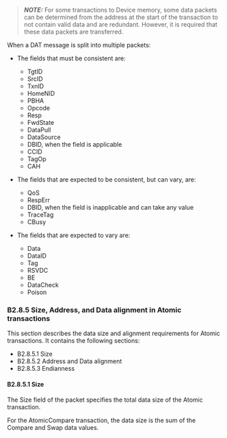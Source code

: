 > **_NOTE:_** For some transactions to Device memory, some data packets can be determined from the address at the start of the transaction to not contain valid data and are redundant. However, it is required that these data packets are transferred.

When a DAT message is split into multiple packets:

- The fields that must be consistent are:

    - TgtID
    - SrcID
    - TxnID
    - HomeNID
    - PBHA
    - Opcode
    - Resp
    - FwdState
    - DataPull
    - DataSource
    - DBID, when the field is applicable
    - CCID
    - TagOp
    - CAH

- The fields that are expected to be consistent, but can vary, are:

    - QoS
    - RespErr
    - DBID, when the field is inapplicable and can take any value
    - TraceTag
    - CBusy

- The fields that are expected to vary are:

    - Data
    - DataID
    - Tag
    - RSVDC
    - BE
    - DataCheck
    - Poison

### B2.8.5 Size, Address, and Data alignment in Atomic transactions

This section describes the data size and alignment requirements for Atomic transactions. It contains the following sections:

- B2.8.5.1 Size
- B2.8.5.2 Address and Data alignment
- B2.8.5.3 Endianness

#### B2.8.5.1 Size

The Size field of the packet specifies the total data size of the Atomic transaction.

For the AtomicCompare transaction, the data size is the sum of the Compare and Swap data values.